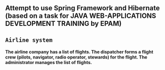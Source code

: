 ## Attempt to use Spring Framework and Hibernate (based on a task for JAVA WEB-APPLICATIONS DEVELOPMENT TRAINING by EPAM)

## **`Airline system`**  
#### The airline company has a list of flights. The dispatcher forms a flight crew (pilots, navigator, radio operator, stewards) for the flight. The administrator manages the list of flights.

